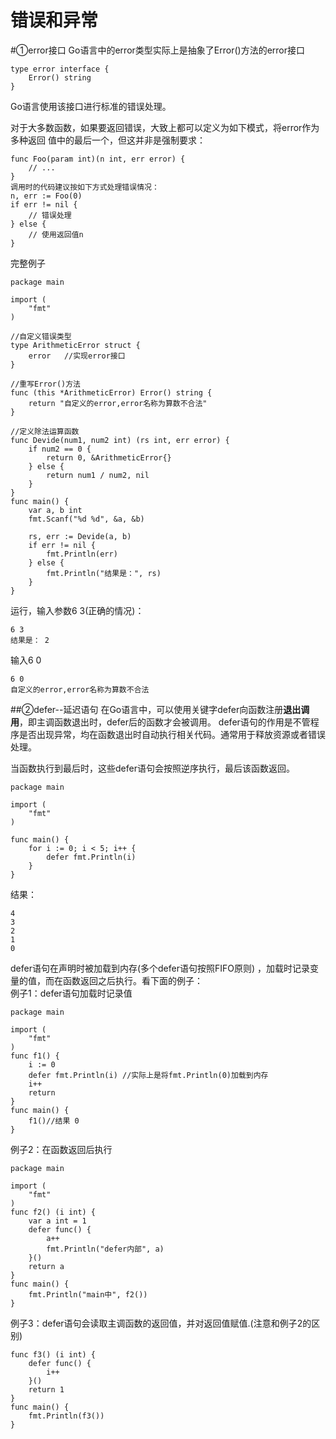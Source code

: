 # 错误和异常
#①error接口
Go语言中的error类型实际上是抽象了Error()方法的error接口
```
type error interface {
    Error() string
}
```
Go语言使用该接口进行标准的错误处理。

对于大多数函数，如果要返回错误，大致上都可以定义为如下模式，将error作为多种返回
值中的最后一个，但这并非是强制要求：
```
func Foo(param int)(n int, err error) {
    // ...
}
调用时的代码建议按如下方式处理错误情况：
n, err := Foo(0)
if err != nil {
    // 错误处理
} else {
    // 使用返回值n
}
```
完整例子
```
package main

import (
    "fmt"
)

//自定义错误类型
type ArithmeticError struct {
    error   //实现error接口
}

//重写Error()方法
func (this *ArithmeticError) Error() string {
    return "自定义的error,error名称为算数不合法"
}

//定义除法运算函数
func Devide(num1, num2 int) (rs int, err error) {
    if num2 == 0 {
        return 0, &ArithmeticError{}
    } else {
        return num1 / num2, nil
    }
}
func main() {
    var a, b int
    fmt.Scanf("%d %d", &a, &b)

    rs, err := Devide(a, b)
    if err != nil {
        fmt.Println(err)
    } else {
        fmt.Println("结果是：", rs)
    }
}
```
运行，输入参数6 3(正确的情况)：
```
6 3
结果是： 2
```
输入6 0
```
6 0
自定义的error,error名称为算数不合法
```
##②defer--延迟语句
在Go语言中，可以使用关键字defer向函数注册**退出调用**，即主调函数退出时，defer后的函数才会被调用。
defer语句的作用是不管程序是否出现异常，均在函数退出时自动执行相关代码。通常用于释放资源或者错误处理。

当函数执行到最后时，这些defer语句会按照逆序执行，最后该函数返回。
```
package main

import (
    "fmt"
)

func main() {
    for i := 0; i < 5; i++ {
        defer fmt.Println(i)
    }
}
```
结果：
```
4
3
2
1
0
```

defer语句在声明时被加载到内存(多个defer语句按照FIFO原则) ，加载时记录变量的值，而在函数返回之后执行。看下面的例子：  
例子1：defer语句加载时记录值
```
package main

import (
	"fmt"
)
func f1() {
    i := 0
    defer fmt.Println(i) //实际上是将fmt.Println(0)加载到内存
    i++
    return
}
func main() {
    f1()//结果 0
}
```
例子2：在函数返回后执行
```
package main

import (
	"fmt"
)
func f2() (i int) {
    var a int = 1
    defer func() {
        a++
        fmt.Println("defer内部", a)
    }()
    return a
}
func main() {
    fmt.Println("main中", f2())
}
```
例子3：defer语句会读取主调函数的返回值，并对返回值赋值.(注意和例子2的区别)
```
func f3() (i int) {
    defer func() {
        i++
    }()
    return 1
}
func main() {
    fmt.Println(f3())
}
```